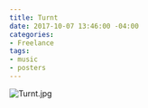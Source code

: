```yaml
---
title: Turnt
date: 2017-10-07 13:46:00 -04:00
categories:
- Freelance
tags:
- music
- posters
---
```


![Turnt.jpg](/uploads/Turnt.jpg)